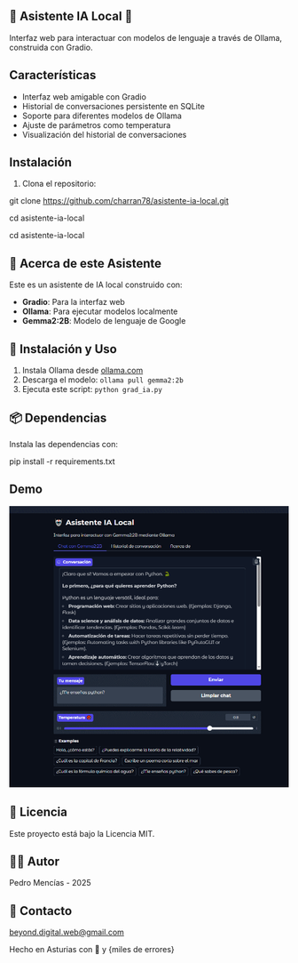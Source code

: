 
## 🤖 Asistente IA Local 🤖

Interfaz web para interactuar con modelos de lenguaje a través de Ollama, construida con Gradio.

## Características

- Interfaz web amigable con Gradio
- Historial de conversaciones persistente en SQLite
- Soporte para diferentes modelos de Ollama
- Ajuste de parámetros como temperatura
- Visualización del historial de conversaciones

## Instalación

1. Clona el repositorio:

git clone https://github.com/charran78/asistente-ia-local.git

cd asistente-ia-local

cd asistente-ia-local

## 🤖 Acerca de este Asistente

Este es un asistente de IA local construido con:

- **Gradio**: Para la interfaz web
- **Ollama**: Para ejecutar modelos localmente
- **Gemma2:2B**: Modelo de lenguaje de Google

## 🚀 Instalación y Uso

1. Instala Ollama desde [ollama.com](https://ollama.com/)
2. Descarga el modelo: `ollama pull gemma2:2b`
3. Ejecuta este script: `python grad_ia.py`

## 📦 Dependencias

Instala las dependencias con:
         
pip install -r requirements.txt
            
## Demo

![Demo](demo.gif)

## 📝 Licencia

Este proyecto está bajo la Licencia MIT.

## 👨‍💻 Autor

Pedro Mencías - 2025

## 📧 Contacto

[beyond.digital.web@gmail.com](mailto:beyond.digital.web@gmail.com)

Hecho en Asturias con 💓 y {miles de errores}


